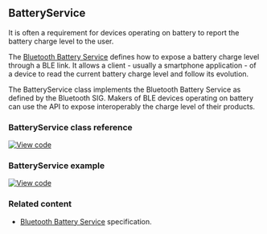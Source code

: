 ## BatteryService

It is often a requirement for devices operating on battery to report the battery charge level to the user.

The [Bluetooth Battery Service](https://www.bluetooth.org/docman/handlers/downloaddoc.ashx?doc_id=245138) defines how to expose a battery charge level through a BLE link. It allows a client - usually a smartphone application - of a device to read the current battery charge level and follow its evolution.

The BatteryService class implements the Bluetooth Battery Service as defined by the Bluetooth SIG. Makers of BLE devices operating on battery can use the API to expose interoperably the charge level of their products.

### BatteryService class reference

[![View code](https://www.mbed.com/embed/?type=library)](https://os.mbed.com/docs/development/mbed-os-api-doxy/class_battery_service.html)

### BatteryService example

[![View code](https://www.mbed.com/embed/?url=https://github.com/ARMmbed/mbed-os-example-ble/blob/master/BLE_BatteryLevel/source)](https://github.com/ARMmbed/mbed-os-example-ble/blob/master/BLE_BatteryLevel/source/main.cpp)

### Related content

- [Bluetooth Battery Service](https://www.bluetooth.org/docman/handlers/downloaddoc.ashx?doc_id=245138) specification.
